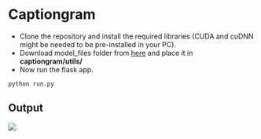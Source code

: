 # Captiongram

- Clone the repository and install the required libraries (CUDA and cuDNN might be needed to be pre-installed in your PC).<br/>
- Download model_files folder from [here](https://drive.google.com/drive/folders/1yFFGdZKdi5Zc8AJ8GOuTh4BwFQMxkEYb?usp=sharing) and place it in <b>captiongram/utils/</b><br/>
- Now run the flask app.

```
python run.py
```
## Output
<img src="https://user-images.githubusercontent.com/51244494/94925880-a48f3980-04df-11eb-9cc4-7a57b2e44fe9.png"/>
